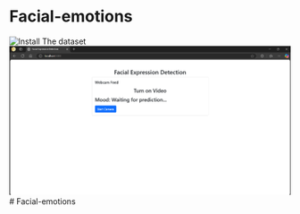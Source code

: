 ﻿# Facial-emotions
![Install The dataset](<https://www.kaggle.com/datasets/deadskull7/fer2013>)
![Interface](<Screenshot 2025-01-02 141504.png>)# Facial-emotions
